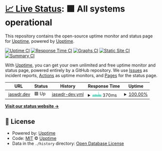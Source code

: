 # [📈 Live Status](https://upptime.github.io/upptime): <!--live status--> **🟩 All systems operational**

This repository contains the open-source uptime monitor and status page for [Upptime](https://upptime.js.org), powered by [Upptime](https://github.com/upptime/upptime).

[![Uptime CI](https://github.com/jaswdr/blog_uptime/workflows/Uptime%20CI/badge.svg)](https://github.com/jaswdr/blog_uptime/actions?query=workflow%3A%22Uptime+CI%22)
[![Response Time CI](https://github.com/jaswdr/blog_uptime/workflows/Response%20Time%20CI/badge.svg)](https://github.com/jaswdr/blog_uptime/actions?query=workflow%3A%22Response+Time+CI%22)
[![Graphs CI](https://github.com/jaswdr/blog_uptime/workflows/Graphs%20CI/badge.svg)](https://github.com/jaswdr/blog_uptime/actions?query=workflow%3A%22Graphs+CI%22)
[![Static Site CI](https://github.com/jaswdr/blog_uptime/workflows/Static%20Site%20CI/badge.svg)](https://github.com/jaswdr/blog_uptime/actions?query=workflow%3A%22Static+Site+CI%22)
[![Summary CI](https://github.com/jaswdr/blog_uptime/workflows/Summary%20CI/badge.svg)](https://github.com/jaswdr/blog_uptime/actions?query=workflow%3A%22Summary+CI%22)

With [Upptime](https://upptime.js.org), you can get your own unlimited and free uptime monitor and status page, powered entirely by a GitHub repository. We use [Issues](https://github.com/upptime/upptime/issues) as incident reports, [Actions](https://github.com/jaswdr/blog_uptime/actions) as uptime monitors, and [Pages](https://upptime.github.io/upptime) for the status page.

<!--start: status pages-->
<!-- This summary is generated by Upptime (https://github.com/upptime/upptime) -->
<!-- Do not edit this manually, your changes will be overwritten -->
<!-- prettier-ignore -->
| URL | Status | History | Response Time | Uptime |
| --- | ------ | ------- | ------------- | ------ |
| <img alt="" src="https://icons.duckduckgo.com/ip3/jaswdr.dev.ico" height="13"> [jaswdr.dev](https://jaswdr.dev/) | 🟩 Up | [jaswdr-dev.yml](https://github.com/jaswdr/blog_uptime/commits/HEAD/history/jaswdr-dev.yml) | <details><summary><img alt="Response time graph" src="./graphs/jaswdr-dev/response-time-week.png" height="20"> 370ms</summary><br><a href="https://jaswdr.github.io/blog_uptime/history/jaswdr-dev"><img alt="Response time 297" src="https://img.shields.io/endpoint?url=https%3A%2F%2Fraw.githubusercontent.com%2Fjaswdr%2Fblog_uptime%2FHEAD%2Fapi%2Fjaswdr-dev%2Fresponse-time.json"></a><br><a href="https://jaswdr.github.io/blog_uptime/history/jaswdr-dev"><img alt="24-hour response time 344" src="https://img.shields.io/endpoint?url=https%3A%2F%2Fraw.githubusercontent.com%2Fjaswdr%2Fblog_uptime%2FHEAD%2Fapi%2Fjaswdr-dev%2Fresponse-time-day.json"></a><br><a href="https://jaswdr.github.io/blog_uptime/history/jaswdr-dev"><img alt="7-day response time 370" src="https://img.shields.io/endpoint?url=https%3A%2F%2Fraw.githubusercontent.com%2Fjaswdr%2Fblog_uptime%2FHEAD%2Fapi%2Fjaswdr-dev%2Fresponse-time-week.json"></a><br><a href="https://jaswdr.github.io/blog_uptime/history/jaswdr-dev"><img alt="30-day response time 337" src="https://img.shields.io/endpoint?url=https%3A%2F%2Fraw.githubusercontent.com%2Fjaswdr%2Fblog_uptime%2FHEAD%2Fapi%2Fjaswdr-dev%2Fresponse-time-month.json"></a><br><a href="https://jaswdr.github.io/blog_uptime/history/jaswdr-dev"><img alt="1-year response time 307" src="https://img.shields.io/endpoint?url=https%3A%2F%2Fraw.githubusercontent.com%2Fjaswdr%2Fblog_uptime%2FHEAD%2Fapi%2Fjaswdr-dev%2Fresponse-time-year.json"></a></details> | <details><summary><a href="https://jaswdr.github.io/blog_uptime/history/jaswdr-dev">100.00%</a></summary><a href="https://jaswdr.github.io/blog_uptime/history/jaswdr-dev"><img alt="All-time uptime 100.00%" src="https://img.shields.io/endpoint?url=https%3A%2F%2Fraw.githubusercontent.com%2Fjaswdr%2Fblog_uptime%2FHEAD%2Fapi%2Fjaswdr-dev%2Fuptime.json"></a><br><a href="https://jaswdr.github.io/blog_uptime/history/jaswdr-dev"><img alt="24-hour uptime 100.00%" src="https://img.shields.io/endpoint?url=https%3A%2F%2Fraw.githubusercontent.com%2Fjaswdr%2Fblog_uptime%2FHEAD%2Fapi%2Fjaswdr-dev%2Fuptime-day.json"></a><br><a href="https://jaswdr.github.io/blog_uptime/history/jaswdr-dev"><img alt="7-day uptime 100.00%" src="https://img.shields.io/endpoint?url=https%3A%2F%2Fraw.githubusercontent.com%2Fjaswdr%2Fblog_uptime%2FHEAD%2Fapi%2Fjaswdr-dev%2Fuptime-week.json"></a><br><a href="https://jaswdr.github.io/blog_uptime/history/jaswdr-dev"><img alt="30-day uptime 100.00%" src="https://img.shields.io/endpoint?url=https%3A%2F%2Fraw.githubusercontent.com%2Fjaswdr%2Fblog_uptime%2FHEAD%2Fapi%2Fjaswdr-dev%2Fuptime-month.json"></a><br><a href="https://jaswdr.github.io/blog_uptime/history/jaswdr-dev"><img alt="1-year uptime 100.00%" src="https://img.shields.io/endpoint?url=https%3A%2F%2Fraw.githubusercontent.com%2Fjaswdr%2Fblog_uptime%2FHEAD%2Fapi%2Fjaswdr-dev%2Fuptime-year.json"></a></details>

<!--end: status pages-->

[**Visit our status website →**](https://upptime.github.io/upptime)

## 📄 License

- Powered by: [Upptime](https://github.com/upptime/upptime)
- Code: [MIT](./LICENSE) © [Upptime](https://upptime.js.org)
- Data in the `./history` directory: [Open Database License](https://opendatacommons.org/licenses/odbl/1-0/)
